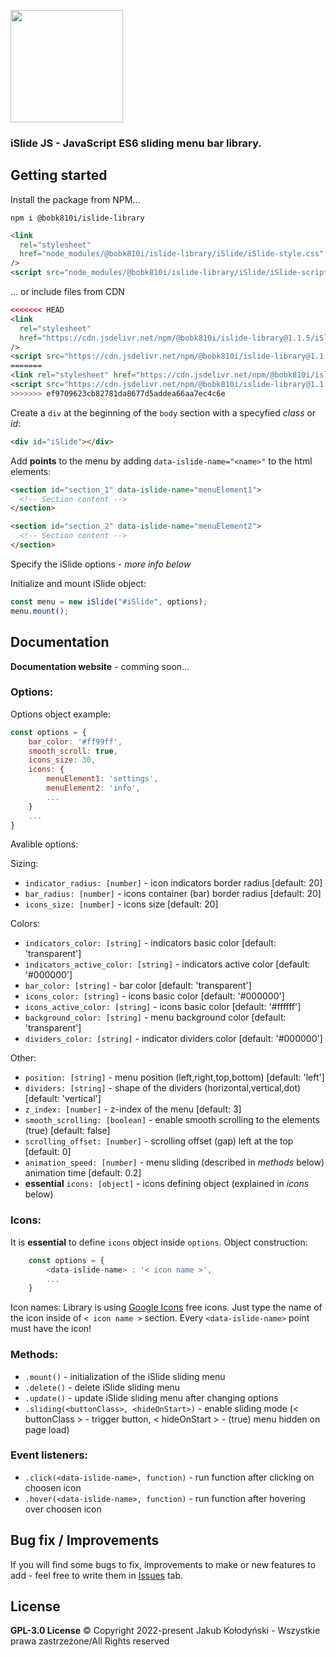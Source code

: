 <img src="https://user-images.githubusercontent.com/70112799/155586547-842f3ffc-a45c-432f-ac18-0dbbc54a8ea3.png" style="width: 180px;"></img>

### iSlide JS - JavaScript ES6 sliding menu bar library.

## Getting started

Install the package from NPM...

```npm
npm i @bobk810i/islide-library
```

```html
<link
  rel="stylesheet"
  href="node_modules/@bobk810i/islide-library/iSlide/iSlide-style.css"
/>
<script src="node_modules/@bobk810i/islide-library/iSlide/iSlide-script.js"></script>
```

... or include files from CDN

```html
<<<<<<< HEAD
<link
  rel="stylesheet"
  href="https://cdn.jsdelivr.net/npm/@bobk810i/islide-library@1.1.5/iSlide/iSlide-style.css"
/>
<script src="https://cdn.jsdelivr.net/npm/@bobk810i/islide-library@1.1.4/iSlide/iSlide-script.js"></script>
=======
<link rel="stylesheet" href="https://cdn.jsdelivr.net/npm/@bobk810i/islide-library@1.1.4/iSlide/iSlide-style.min.css"/>
<script src="https://cdn.jsdelivr.net/npm/@bobk810i/islide-library@1.1.4/iSlide/iSlide-script.min.js">
>>>>>>> ef9709623cb82781da8677d5addea66aa7ec4c6e
```

Create a `div` at the beginning of the `body` section with a specyfied _class_ or _id_:

```html
<div id="iSlide"></div>
```

Add **points** to the menu by adding `data-islide-name="<name>"` to the html elements:

```html
<section id="section_1" data-islide-name="menuElement1">
  <!-- Section content -->
</section>

<section id="section_2" data-islide-name="menuElement2">
  <!-- Section content -->
</section>
```

Specify the iSlide options - _more info below_

Initialize and mount iSlide object:

```js
const menu = new iSlide("#iSlide", options);
menu.mount();
```

## Documentation

**Documentation website** - comming soon...

### Options:

Options object example:

```js
const options = {
    bar_color: '#ff99ff',
    smooth_scroll: true,
    icons_size: 30,
    icons: {
        menuElement1: 'settings',
        menuElement2: 'info',
        ...
    }
    ...
}
```

Avalible options:

Sizing:

- `indicator_radius: [number]` - icon indicators border radius [default: 20]
- `bar_radius: [number]` - icons container (bar) border radius [default: 20]
- `icons_size: [number]` - icons size [default: 20]

Colors:

- `indicators_color: [string]` - indicators basic color [default: 'transparent']
- `indicators_active_color: [string]` - indicators active color [default: '#000000']
- `bar_color: [string]` - bar color [default: 'transparent']
- `icons_color: [string]` - icons basic color [default: '#000000']
- `icons_active_color: [string]` - icons basic color [default: '#ffffff']
- `background_color: [string]` - menu background color [default: 'transparent']
- `dividers_color: [string]` - indicator dividers color [default: '#000000']

Other:

- `position: [string]` - menu position (left,right,top,bottom) [default: 'left']
- `dividers: [string]` - shape of the dividers (horizontal,vertical,dot) [default: 'vertical']
- `z_index: [number]` - z-index of the menu [default: 3]
- `smooth_scrolling: [boolean]` - enable smooth scrolling to the elements (true) [default: false]
- `scrolling_offset: [number]` - scrolling offset (gap) left at the top [default: 0]
- `animation_speed: [number]` - menu sliding (described in _methods_ below) animation time [default: 0.2]
- **essential** `icons: [object]` - icons defining object (explained in _icons_ below)

### Icons:

It is **essential** to define `icons` object inside `options`.
Object construction:

```js
    const options = {
        <data-islide-name> : '< icon name >',
        ...
    }
```

Icon names:
Library is using [Google Icons](https://fonts.google.com/icons) free icons. Just type the name of the icon inside of `< icon name >` section.
Every `<data-islide-name>` point must have the icon!

### Methods:

- `.mount()` - initialization of the iSlide sliding menu
- `.delete()` - delete iSlide sliding menu
- `.update()` - update iSlide sliding menu after changing options
- `.sliding(<buttonClass>, <hideOnStart>)` - enable sliding mode (< buttonClass > - trigger button, < hideOnStart > - (true) menu hidden on page load)

### Event listeners:

- `.click(<data-islide-name>, function)` - run function after clicking on choosen icon
- `.hover(<data-islide-name>, function)` - run function after hovering over choosen icon

## Bug fix / Improvements

If you will find some bugs to fix, improvements to make or new features to add - feel free to write them in [Issues](https://github.com/bobk810i/iSlideJS-library/issues) tab.

## License

**GPL-3.0 License**
© Copyright 2022-present Jakub Kołodyński - Wszystkie prawa zastrzeżone/All Rights reserved
